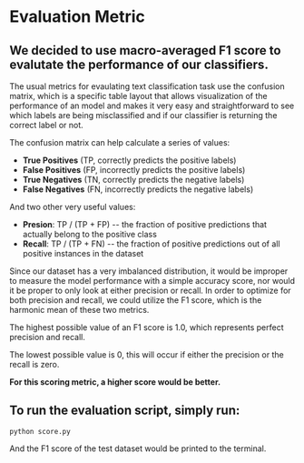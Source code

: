 # Evaluation Metric

## We decided to use macro-averaged F1 score to evalutate the performance of our classifiers.

The usual metrics for evaulating text classification task use the confusion matrix, which is a specific table layout that allows visualization of the performance of an model and makes it very easy and straightforward to see which labels are being misclassified and if our classifier is returning the correct label or not. 

The confusion matrix can help calculate a series of values: 
- **True Positives** (TP, correctly predicts the positive labels)
- **False Positives** (FP, incorrectly predicts the positive labels)
- **True Negatives** (TN, correctly predicts the negative labels)
- **False Negatives** (FN, incorrectly predicts the negative labels)

And two other very useful values:
- **Presion**: TP / (TP + FP) -- the fraction of positive predictions that actually belong to the positive class
- **Recall**: TP / (TP + FN) -- the fraction of positive predictions out of all positive instances in the dataset

Since our dataset has a very imbalanced distribution, it would be improper to measure the model performance with a simple accuracy score, nor would it be proper to only look at either precision or recall. In order to optimize for both precision and recall, we could utilize the F1 score, which is the harmonic mean of these two metrics. 

The highest possible value of an F1 score is 1.0, which represents perfect precision and recall.

The lowest possible value is 0, this will occur if either the precision or the recall is zero.

**For this scoring metric, a higher score would be better.**

## To run the evaluation script, simply run:

`python score.py`

And the F1 score of the test dataset would be printed to the terminal.
